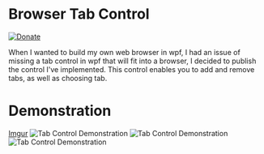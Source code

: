 # Browser Tab Control
[![Donate](https://img.shields.io/badge/Donate-PayPal-green.svg)](https://paypal.me/organic5?locale.x=en_US)

When I wanted to build my own web browser in wpf, I had an issue of missing a tab control in wpf that will fit into a browser, I decided to publish the control I've implemented. This control enables you to add and remove tabs, as well as choosing tab.

# Demonstration
[Imgur](https://i.imgur.com/EHFicGm.png)
![Tab Control Demonstration](https://i.imgur.com/EHFicGm.png)
![Tab Control Demonstration](https://i.imgur.com/AOy1B4r.png)
![Tab Control Demonstration](https://i.imgur.com/eKZKg7T.png)
